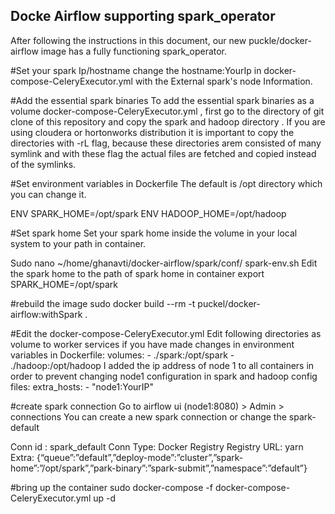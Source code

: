 ## Docke Airflow supporting spark_operator
After following the instructions in this document, our new puckle/docker-airflow image has a  fully functioning spark_operator.

#Set your spark Ip/hostname
change the hostname:YourIp in docker-compose-CeleryExecutor.yml with the External spark's node Information.

#Add the essential spark binaries 
To add the essential spark binaries as a volume docker-compose-CeleryExecutor.yml , first go to the directory of git clone of this repository
and copy the spark and hadoop directory . If you are using cloudera or hortonworks distribution it is important to copy the directories 
with -rL flag, because these directories arem consisted of many symlink and with these flag the actual files are fetched and copied instead
of the symlinks. 

#Set environment variables in Dockerfile
The default is /opt directory which you can change it.

ENV SPARK_HOME=/opt/spark
ENV HADOOP_HOME=/opt/hadoop

#Set spark home
Set your spark home inside the volume in your local system to your path in container.
 
Sudo nano ~/home/ghanavti/docker-airflow/spark/conf/ spark-env.sh
Edit the spark home to the path of spark home in container
export SPARK_HOME=/opt/spark

#rebuild the image 
sudo docker build --rm -t puckel/docker-airflow:withSpark .

#Edit the docker-compose-CeleryExecutor.yml
Edit following directories as volume to worker services if you have made changes in environment variables in Dockerfile:
volumes:
            - ./spark:/opt/spark
            - ./hadoop:/opt/hadoop
I added the ip address of node 1 to all containers in order to prevent changing node1 configuration in spark and hadoop config files:
extra_hosts:
            - "node1:YourIP"
			
#create spark connection
Go to airflow ui (node1:8080) > Admin > connections 
You can create a new spark connection or change the spark-default
 
Conn id : spark_default
Conn Type: Docker Registry
Registry URL: yarn 
Extra: {“queue”:”default”,”deploy-mode”:”cluster”,”spark-home”:”/opt/spark”,”park-binary”:”spark-submit”,”namespace”:”default”}

#bring up the container
sudo docker-compose -f docker-compose-CeleryExecutor.yml up -d



 



